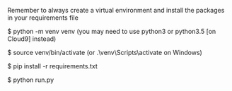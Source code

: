 Remember to always create a virtual environment and install the packages in your requirements file

$ python -m venv venv (you may need to use python3 or python3.5 [on Cloud9] instead) 

$ source venv/bin/activate (or .\venv\Scripts\activate on Windows) 

$ pip install -r requirements.txt 

$ python run.py